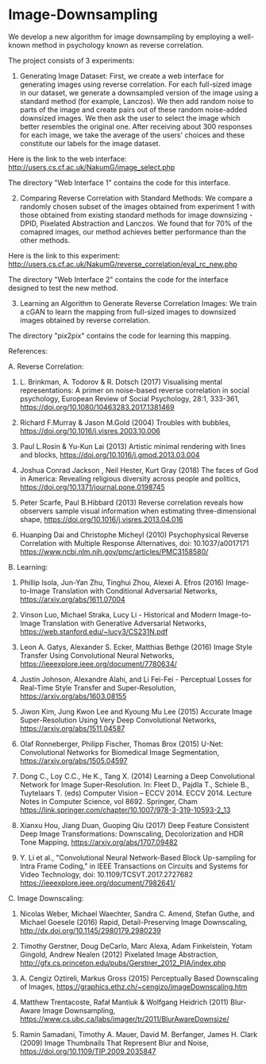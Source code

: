 # Image-Downsampling
We develop a new algorithm for image downsampling by employing a well-known method in psychology known as reverse correlation.

The project consists of 3 experiments:
1. Generating Image Dataset: First, we create a web interface for generating images using reverse correlation. For each full-sized image in our dataset, we generate a downsampled version of the image using a standard method (for example, Lanczos). We then add random noise to parts of the image and create pairs out of these random noise-added downsized images. We then ask the user to select the image which better resembles the original one. After receiving about 300 responses for each image, we take the average of the users' choices and these constitute our labels for the image dataset. 

Here is the link to the web interface: http://users.cs.cf.ac.uk/NakumG/image_select.php

The directory "Web Interface 1" contains the code for this interface.


2. Comparing Reverse Correlation with Standard Methods: We compare a randomly chosen subset of the images obtained from experiment 1 with those obtained from existing standard methods for image downsizing - DPID, Pixelated Abstraction and Lanczos. We found that for 70% of the comapred images, our method achieves better performance than the other methods.

Here is the link to this experiment: http://users.cs.cf.ac.uk/NakumG/reverse_correlation/eval_rc_new.php

The directory "Web Interface 2" contains the code for the interface designed to test the new method.

3. Learning an Algorithm to Generate Reverse Correlation Images: We train a cGAN to learn the mapping from full-sized images to downsized images obtained by reverse correlation.

The directory "pix2pix" contains the code for learning this mapping.


References:

A. Reverse Correlation:
1. L. Brinkman, A. Todorov & R. Dotsch (2017) Visualising mental representations: A primer on noise-based reverse correlation in social psychology, European Review of Social Psychology, 28:1, 333-361, https://doi.org/10.1080/10463283.2017.1381469

2. Richard F.Murray & Jason M.Gold (2004) Troubles with bubbles, https://doi.org/10.1016/j.visres.2003.10.006

3. Paul L.Rosin & Yu-Kun Lai (2013) Artistic minimal rendering with lines and blocks, https://doi.org/10.1016/j.gmod.2013.03.004

4. Joshua Conrad Jackson , Neil Hester, Kurt Gray (2018) The faces of God in America: Revealing religious diversity across people and politics, https://doi.org/10.1371/journal.pone.0198745

5. Peter Scarfe, Paul B.Hibbard (2013) Reverse correlation reveals how observers sample visual information when estimating three-dimensional shape, https://doi.org/10.1016/j.visres.2013.04.016

6. Huanping Dai and Christophe Micheyl (2010) Psychophysical Reverse Correlation with Multiple Response Alternatives, doi:  10.1037/a0017171
https://www.ncbi.nlm.nih.gov/pmc/articles/PMC3158580/



B. Learning:
1. Phillip Isola, Jun-Yan Zhu, Tinghui Zhou, Alexei A. Efros (2016) Image-to-Image Translation with Conditional Adversarial Networks, https://arxiv.org/abs/1611.07004

2. Vinson Luo, Michael Straka, Lucy Li - Historical and Modern Image-to-Image Translation with Generative Adversarial Networks, https://web.stanford.edu/~lucy3/CS231N.pdf

3. Leon A. Gatys, Alexander S. Ecker, Matthias Bethge (2016) Image Style Transfer Using Convolutional Neural Networks, https://ieeexplore.ieee.org/document/7780634/

4. Justin Johnson, Alexandre Alahi, and Li Fei-Fei - Perceptual Losses for Real-Time Style Transfer and Super-Resolution, https://arxiv.org/abs/1603.08155

5. Jiwon Kim, Jung Kwon Lee and Kyoung Mu Lee (2015) Accurate Image Super-Resolution Using Very Deep Convolutional Networks, https://arxiv.org/abs/1511.04587

6. Olaf Ronneberger, Philipp Fischer, Thomas Brox (2015) U-Net: Convolutional Networks for Biomedical Image Segmentation, https://arxiv.org/abs/1505.04597

7. Dong C., Loy C.C., He K., Tang X. (2014) Learning a Deep Convolutional Network for Image Super-Resolution. In: Fleet D., Pajdla T., Schiele B., Tuytelaars T. (eds) Computer Vision – ECCV 2014. ECCV 2014. Lecture Notes in Computer Science, vol 8692. Springer, Cham
https://link.springer.com/chapter/10.1007/978-3-319-10593-2_13

8. Xianxu Hou, Jiang Duan, Guoping Qiu (2017)  Deep Feature Consistent Deep Image Transformations: Downscaling, Decolorization and HDR Tone Mapping, https://arxiv.org/abs/1707.09482

9. Y. Li et al., "Convolutional Neural Network-Based Block Up-sampling for Intra Frame Coding," in IEEE Transactions on Circuits and Systems for Video Technology, doi: 10.1109/TCSVT.2017.2727682
https://ieeexplore.ieee.org/document/7982641/


C. Image Downscaling:
1. Nicolas Weber, Michael Waechter, Sandra C. Amend, Stefan Guthe, and Michael Goesele (2016) Rapid, Detail-Preserving Image Downscaling, http://dx.doi.org/10.1145/2980179.2980239

2. Timothy Gerstner, Doug DeCarlo, Marc Alexa, Adam Finkelstein, Yotam Gingold, Andrew Nealen (2012) Pixelated Image Abstraction, http://gfx.cs.princeton.edu/pubs/Gerstner_2012_PIA/index.php

3. A. Cengiz Oztireli, Markus Gross (2015) Perceptually Based Downscaling of Images, https://graphics.ethz.ch/~cengizo/imageDownscaling.htm

4. Matthew Trentacoste, Rafał Mantiuk & Wolfgang Heidrich (2011) Blur-Aware Image Downsampling, https://www.cs.ubc.ca/labs/imager/tr/2011/BlurAwareDownsize/

5. Ramin Samadani, Timothy A. Mauer, David M. Berfanger, James H. Clark (2009) Image Thumbnails That Represent Blur and Noise, https://doi.org/10.1109/TIP.2009.2035847

